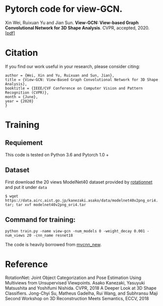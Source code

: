 # Pytorch code for view-GCN.

Xin Wei, Ruixuan Yu and Jian Sun. **View-GCN: View-based Graph Convolutional Network for 3D Shape Analysis**. CVPR, accepted, 2020. [[pdf]](http://gr.xjtu.edu.cn/c/document_library/get_file?folderId=1401787&name=DLFE-129432.pdf)

# Citation
If you find our work useful in your research, please consider citing:
```@InProceedings{Wei_2020_CVPR,
author = {Wei, Xin and Yu, Ruixuan and Sun, Jian},
title = {View-GCN: View-Based Graph Convolutional Network for 3D Shape Analysis},
booktitle = {IEEE/CVF Conference on Computer Vision and Pattern Recognition (CVPR)},
month = {June},
year = {2020}
}
```

# Training

## Requiement

This code is tested on Python 3.6 and Pytorch 1.0 + 

## Dataset

First download the 20 views ModelNet40 dataset provided by [rotationnet](https://github.com/kanezaki/pytorch-rotationnet) and put it under `data`

`$ wget https://data.airc.aist.go.jp/kanezaki.asako/data/modelnet40v2png_ori4.tar; tar xvf modelnet40v2png_ori4.tar`

## Command for training:

`python train.py -name view-gcn -num_models 0 -weight_decay 0.001 -num_views 20 -cnn_name resnet18`

The code is heavily borrowed from [mvcnn_new](https://github.com/jongchyisu/mvcnn_pytorch).

# Reference
RotationNet: Joint Object Categorization and Pose Estimation Using Multiviews from Unsupervised Viewpoints.
Asako Kanezaki, Yasuyuki Matsushita and Yoshifumi Nishida.
CVPR, 2018
A Deeper Look at 3D Shape Classifiers.
Jong-Chyi Su, Matheus Gadelha, Rui Wang, and Subhransu Maji
Second Workshop on 3D Reconstruction Meets Semantics, ECCV, 2018


